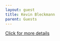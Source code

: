 ```yaml
---
layout: guest
title: Kevin Bleckmann
parent: Guests
---
```



<div class="badge-base LI-profile-badge" data-locale="en_US" data-size="medium" data-theme="light" 
data-type="VERTICAL" data-vanity="kevinbleckmann" data-version="v1"><a class="badge-base__link 
LI-simple-link" href="https://www.linkedin.com/in/kevinbleckmann?trk=profile-badge">Click for more details</a></div>


